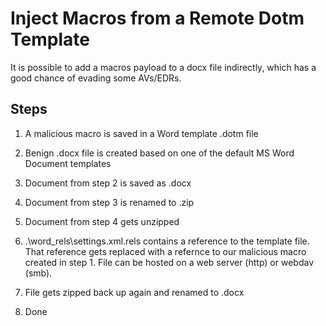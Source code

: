 # Inject Macros from a Remote Dotm Template

It is possible to add a macros payload to a docx file indirectly, which has a good chance of evading some AVs/EDRs. 

## Steps

1) A malicious macro is saved in a Word template .dotm file

2) Benign .docx file is created based on one of the default MS Word Document templates

3) Document from step 2 is saved as .docx

4) Document from step 3 is renamed to .zip

5) Document from step 4 gets unzipped

6) .\word_rels\settings.xml.rels contains a reference to the template file. That reference gets replaced with a refernce to our malicious macro created in step 1. File can be hosted on a web server (http) or webdav (smb).

7) File gets zipped back up again and renamed to .docx

8) Done
